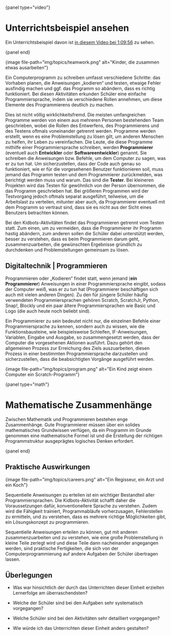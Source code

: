 {panel type="video"}

# Unterrichtsbeispiel ansehen

Ein Unterrichtsbeispiel davon ist [in diesem Video bei 1:09:56](https://www.youtube.com/watch?time_continue=3748&v=LH7cNtnV5DY) zu sehen.

{panel end}

{image file-path="img/topics/teamwork.png" alt="Kinder, die zusammen etwas ausarbeiten"}

Ein Computerprogramm zu schreiben umfasst verschiedene Schritte: das Vorhaben planen, die Anweisungen „kodieren“ und testen, etwaige Fehler ausfindig machen und ggf. das Programm so abändern, dass es richtig funktioniert. Bei diesen Aktivitäten erkunden Schüler eine einfache Programmiersprache, indem sie verschiedene Rollen annehmen, um diese Elemente des Programmierens deutlich zu machen.

Dies ist nicht völlig wirklichkeitsfremd. Die meisten umfangreichen Programme werden von einem aus mehreren Personen bestehenden Team geschrieben, wobei die Rollen des Entwerfens, des Programmierens und des Testens oftmals voneinander getrennt werden. Programme werden erstellt, wenn es eine Problemstellung zu lösen gilt, um anderen Menschen zu helfen, ihr Leben zu vereinfachen. Die Leute, die diese Programme mithilfe einer Programmiersprache schreiben, werden **Programmierer** (eventuell auch **Entwickler** oder **Softwareentwickler**) genannt. Sie schreiben die Anweisungen bzw. Befehle, um dem Computer zu sagen, was er zu tun hat. Um sicherzustellen, dass der Code auch genau so funktioniert, wie er für die vorgesehenen Benutzer funktionieren soll, muss jemand das Programm testen und dem Programmierer zurückmelden, was berichtigt werden muss und warum. Das sind die **Tester**. Bei kleineren Projekten wird das Testen für gewöhnlich von der Person übernommen, die das Programm geschrieben hat. Bei größeren Programmen wird der Testvorgang jedoch oftmals separat ausgeführt, teilweise, um die Arbeitslast zu verteilen, mitunter aber auch, da Programmierer eventuell mit dem Programm so vertraut sind, dass sie es nicht aus der Sicht eines Benutzers betrachten können.

Bei den Kidbots-Aktivitäten findet das Programmieren getrennt vom Testen statt. Zum einen, um zu vermeiden, dass die Programmierer ihr Programm hastig abändern, zum anderen sollen die Schüler dabei unterstützt werden, besser zu verstehen, dass es beim Programmieren darum geht, zusammenzuarbeiten, die gewünschten Ergebnisse gründlich zu durchdenken und Problemstellungen gemeinsam zu lösen.

## Digitaltechnik | Programmieren

Programmieren oder „Kodieren“ findet statt, wenn jemand (**ein Programmierer**) Anweisungen in einer Programmiersprache eingibt, sodass der Computer weiß, was er zu tun hat (Programmierer beschäftigen sich auch mit vielen anderen Dingen). Zu den für jüngere Schüler häufig verwendeten Programmiersprachen gehören Scratch, ScratchJr, Python, Snap!, Blockly und ein paar ältere Programmiersprachen wie Basic und Logo (die auch heute noch beliebt sind).

Ein Programmierer zu sein bedeutet nicht nur, die einzelnen Befehle einer Programmiersprache zu kennen, sondern auch zu wissen, wie die Funktionsbausteine, wie beispielsweise Schleifen, IF-Anweisungen, Variablen, Eingabe und Ausgabe, so zusammengesetzt werden, dass der Computer die vorgesehenen Aktionen ausführt. Dazu gehört den allgemeinen Prozess zur Erreichung des Ziels auszuarbeiten, diesen Prozess in einer bestimmten Programmiersprache darzustellen und sicherzustellen, dass die beabsichtigten Vorgänge ausgeführt werden.

{image file-path="img/topics/program.png" alt="Ein Kind zeigt einem Computer ein Scratch-Programm"}

{panel type="math"}

# Mathematische Zusammenhänge

Zwischen Mathematik und Programmieren bestehen enge Zusammenhänge. Gute Programmierer müssen über ein solides mathematisches Grundwissen verfügen, da ein Programm im Grunde genommen eine mathematische Formel ist und die Erstellung der richtigen Programmstruktur ausgeprägtes logisches Denken erfordert.

{panel end}

## Praktische Auswirkungen

{image file-path="img/topics/careers.png" alt="Ein Regisseur, ein Arzt und ein Koch"}

Sequentielle Anweisungen zu erteilen ist ein wichtiger Bestandteil aller Programmiersprachen. Die Kidbots-Aktivität schafft daher die Voraussetzungen dafür, konventionellere Sprache zu verstehen. Zudem wird die Fähigkeit trainiert, Programmabläufe vorherzusagen, Fehlerstellen zu ermitteln, und zu verstehen, dass es mehrere richtige Möglichkeiten gibt, ein Lösungskonzept zu programmieren.

Sequentielle Anweisungen erteilen zu können, gut mit anderen zusammenzuarbeiten und zu verstehen, wie eine große Problemstellung in kleine Teile zerlegt wird und diese Teile dann nacheinander angegangen werden, sind praktische Fertigkeiten, die sich von der Computerprogrammierung auf andere Aufgaben der Schüler übertragen lassen.

## Überlegungen

- Was war hinsichtlich der durch das Unterrichten dieser Einheit erzielten Lernerfolge am überraschendsten?

- Welche der Schüler sind bei den Aufgaben sehr systematisch vorgegangen?

- Welche Schüler sind bei den Aktivitäten sehr detailliert vorgegangen?

- Wie würde ich das Unterrichten dieser Einheit anders gestalten?
